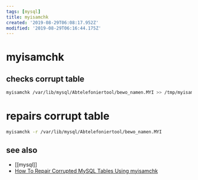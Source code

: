 ```yaml
---
tags: [mysql]
title: myisamchk
created: '2019-08-29T06:08:17.952Z'
modified: '2019-08-29T06:16:44.175Z'
---
```


# myisamchk

## checks corrupt table
```sh
myisamchk /var/lib/mysql/Abtelefoniertool/bewo_namen.MYI >> /tmp/myisamchk_log.txt	
```

# repairs corrupt table
```sh
myisamchk -r /var/lib/mysql/Abtelefoniertool/bewo_namen.MYI													
```

## see also
- [[mysql]]
- [How To Repair Corrupted MySQL Tables Using myisamchk](http://www.thegeekstuff.com/2008/09/how-to-repair-corrupted-mysql-tables-using-myisamchk/)
